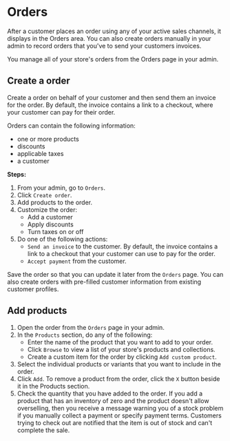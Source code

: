 #   Orders
After a customer places an order using any of your active sales channels, it displays in the Orders area. You can also create orders manually in your admin to record orders that you've to send your customers invoices.

You manage all of your store's orders from the Orders page in your admin.

## Create a order
Create a order on behalf of your customer and then send them an invoice for the order. By default, the invoice contains a link to a checkout, where your customer can pay for their order.

Orders can contain the following information:

-   one or more products
-   discounts
-   applicable taxes
-   a customer

**Steps:**

1. From your admin, go to `Orders`.
2. Click `Create order`. 
3. Add products to the order.
4. Customize the order:
    -   Add a customer
    -   Apply discounts
    -   Turn taxes on or off
5. Do one of the following actions:
   -   `Send an invoice` to the customer. By default, the invoice contains a link to a checkout that your customer can use to pay for the order.
   -   `Accept payment` from the customer.

Save the order so that you can update it later from the `Orders` page.
You can also create orders with pre-filled customer information from existing customer profiles.

## Add products

1. Open the order from the `Orders` page in your admin.
2. In the `Products` section, do any of the following:
    -   Enter the name of the product that you want to add to your order.
    -   Click `Browse` to view a list of your store's products and collections.
    -   Create a custom item for the order by clicking `Add custom product`.
3. Select the individual products or variants that you want to include in the order.
4. Click `Add`. To remove a product from the order, click the `X` button beside it in the Products section.
5. Check the quantity that you have added to the order. If you add a product that has an inventory of zero and the product doesn't allow overselling, then you receive a message warning you of a stock problem if you manually collect a payment or specify payment terms. Customers trying to check out are notified that the item is out of stock and can't complete the sale.